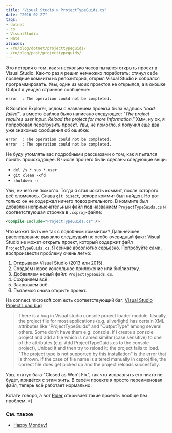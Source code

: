 ```yaml
---
title: "Visual Studio и ProjectTypeGuids.cs"
date: "2016-02-27"
tags:
- dotnet
- cs
- VisualStudio
- Hate
aliases:
- /ru/blog/dotnet/projecttypeguids/
- /ru/blog/post/projecttypeguids/
---
```


Это история о том, как я несколько часов пытался открыть проект в Visual Studio. Как-то раз я решил немножко поработать: стянул себе последние коммиты из репозитория, открыл Visual Studio и собрался программировать. Увы, один из моих проектов не открылся, а в окошке Output я увидел странное сообщение:

```txt
error  : The operation could not be completed.
```

В Solution Explorer, рядом с названием проекта была надпись *"load failed"*, а вместо файлов было написано следующее: *"The project requires user input. Reload the project for more information."* Хмм, ну ок, я попробовал перегрузить проект. Увы, не помогло, я получил ещё два уже знакомых сообщения об ошибке:

```txt
error  : The operation could not be completed.
error  : The operation could not be completed.
```
<!--more-->

Не буду утомлять вас подробными рассказами о том, как я пытался понять происходящее. В числе прочего были сделаны следующие вещи:

* `del /s *.suo *.user`
* `git clean -xfd`
* `shutdown -r`

Увы, ничего не помогло. Тогда я стал искать коммит, после которого всё сломалось. Слава `git bisect`, вскоре коммит был найден. Но вот только он не содержал ничего подозрительного. В коммите был добавлен непримечательный файл под названием `ProjectTypeGuids.cs` и соответствующая строчка в `.csproj`-файле:

```xml
<Compile Include="ProjectTypeGuids.cs" />
```

Что может быть не так с подобным коммитом? Дальнейшее расследование выявило следюущий не особо очевидный факт: Visual Studio не может открыть проект, который содержит файл `ProjectTypeGuids.cs`. Я сейчас абсолютно серьёзно. Попробуйте сами, воспроизвести проблему очень легко:

1. Открываем Visual Studio (2013 или 2015).
2. Создаём новое консольное приложение или библиотеку.
3. Добавляем новый файл: `ProjectTypeGuids.cs`.
4. Сохраняем всё.
5. Закрываем всё.
6. Пытаемся снова открыть проект.

На connect.microsoft.com есть соответствующий баг: [Visual Studio Project Load bug](http://connect.microsoft.com/VisualStudio/feedbackdetail/view/763638/visual-studio-project-load-bug)

> There is a bug in Visual studio console project loader module.
> Usually the project file for most applications (e.g. silverlight) has certain XML attributes like "ProjectTypeGuids" and "OutputType" among several others. Some don't have them e.g. console.
> If i create a console project and add a file which is named similar (case sensitive) to one of the attributes (e.g. Add ProjectTypeGuids.cs to the console project), Unload it and then try to reload it; the project fails to load.
> "The project type is not supported by this installation" is the error that is thrown.
> If the case of file name is altered manually in csproj file, the correct file does get picked up and the project reloads succesfully.

Увы, статус бага "Closed as Won't Fix", так что исправлять его никто не будет, придётся с этим жить. В своём проекте я просто переименовал файл, теперь всё работает нормально.

Кстати говоря, а вот [Rider](https://blog.jetbrains.com/dotnet/2016/01/13/project-rider-a-csharp-ide/) открывает такие проекты вообще без проблем. =)

### См. также

* [Happy Monday!](/en/blog/dotnet/happy-monday/)